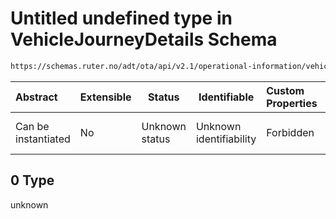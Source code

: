 # Untitled undefined type in VehicleJourneyDetails Schema

```txt
https://schemas.ruter.no/adt/ota/api/v2.1/operational-information/vehicle-journey-details.json#/examples/0
```




| Abstract            | Extensible | Status         | Identifiable            | Custom Properties | Additional Properties | Access Restrictions | Defined In                                                                                                                 |
| :------------------ | ---------- | -------------- | ----------------------- | :---------------- | --------------------- | ------------------- | -------------------------------------------------------------------------------------------------------------------------- |
| Can be instantiated | No         | Unknown status | Unknown identifiability | Forbidden         | Allowed               | none                | [vehicle-journey-details.json\*](../../schema/operational-information/vehicle-journey-details.json "open original schema") |

## 0 Type

unknown
